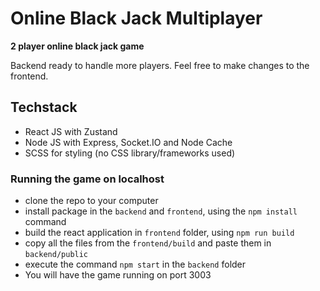 # Online Black Jack Multiplayer

**2 player online black jack game**

Backend ready to handle more players. Feel free to make changes to the frontend.

## Techstack

- React JS with Zustand
- Node JS with Express, Socket.IO and Node Cache
- SCSS for styling (no CSS library/frameworks used)

### Running the game on localhost

- clone the repo to your computer
- install package in the `backend` and `frontend`, using the `npm install` command
- build the react application in `frontend` folder, using `npm run build`
- copy all the files from the `frontend/build` and paste them in `backend/public`
- execute the command `npm start` in the `backend` folder
- You will have the game running on port 3003
